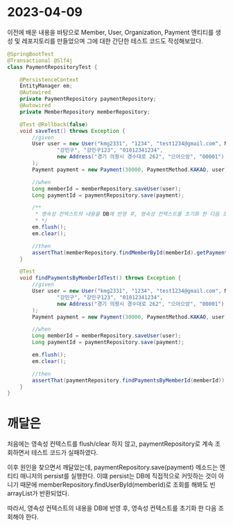 # 2023-04-09

이전에 배운 내용을 바탕으로 Member, User, Organization, Payment 엔티티를 생성 및 레포지토리를 만들었으며
그에 대한 간단한 테스트 코드도 작성해보았다.

```java
@SpringBootTest
@Transactional @Slf4j
class PaymentRepositoryTest {

    @PersistenceContext
    EntityManager em;
    @Autowired
    private PaymentRepository paymentRepository;
    @Autowired
    private MemberRepository memberRepository;

    @Test @Rollback(false)
    void saveTest() throws Exception {
        //given
        User user = new User("kmg2331", "1234", "test1234@gmail.com", MemberStatus.ACTIVE, MemberStatus.NOT_ADMIN,
                "강민구", "강민구123", "01012341234",
                new Address("경기 의왕시 경수대로 262", "으아으앙", "00001")
        );
        Payment payment = new Payment(30000, PaymentMethod.KAKAO, user);

        //when
        Long memberId = memberRepository.saveUser(user);
        Long paymentId = paymentRepository.save(payment);

        /**
         * 영속성 컨텍스트의 내용을 DB에 반영 후, 영속성 컨텍스트를 초기화 한 다음 조회해야 한다.
         * */
        em.flush();
        em.clear();

        //then
        assertThat(memberRepository.findMemberById(memberId).getPayments()).contains(paymentRepository.findById(paymentId));
    }

    @Test
    void findPaymentsByMemberIdTest() throws Exception {
        //given
        User user = new User("kmg2331", "1234", "test1234@gmail.com", MemberStatus.ACTIVE, MemberStatus.NOT_ADMIN,
                "강민구", "강민구123", "01012341234",
                new Address("경기 의왕시 경수대로 262", "으아으앙", "00001")
        );
        Payment payment = new Payment(30000, PaymentMethod.KAKAO, user);

        //when
        Long memberId = memberRepository.saveUser(user);
        Long paymentId = paymentRepository.save(payment);

        em.flush();
        em.clear();

        //then
        assertThat(paymentRepository.findPaymentsByMemberId(memberId)).contains(paymentRepository.findById(paymentId));
    }
}
```

# 깨달은 

처음에는 영속성 컨텍스트를 flush/clear 하지 않고, paymentRepository로 계속 조회하면서 테스트 코드가 실패하였다.

이후 원인을 찾으면서 깨달았는데, paymentRepository.save(payment) 메소드는 엔티티 매니저의 persist를 실행한다.
이떄 persist는 DB에 직접적으로 커밋하는 것이 아니기 때문에 memberRepository.findUserById(memberId)로 조회를 해봐도
빈 arrayList가 반환되었다.

따라서, 영속성 컨텍스트의 내용을 DB에 반영 후, 영속성 컨텍스트를 초기화 한 다음 조회해야 한다.

